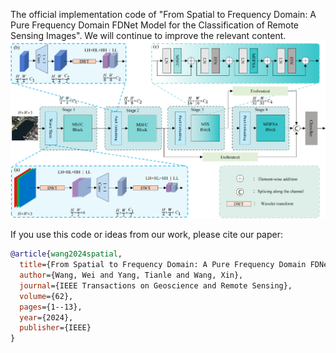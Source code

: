 The official implementation code of "From Spatial to Frequency Domain: A Pure Frequency Domain FDNet Model for the Classification of Remote Sensing Images". We will continue to improve the relevant content.
![Structural diagram of FDNet](https://github.com/dou5sabo/FDNet/blob/main/FDNet.png)

If you use this code or ideas from our work, please cite our paper:

```bibtex
@article{wang2024spatial,
  title={From Spatial to Frequency Domain: A Pure Frequency Domain FDNet Model for the Classification of Remote Sensing Images},
  author={Wang, Wei and Yang, Tianle and Wang, Xin},
  journal={IEEE Transactions on Geoscience and Remote Sensing},
  volume={62},
  pages={1--13},
  year={2024},
  publisher={IEEE}
}
```
